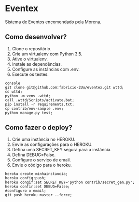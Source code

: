 # Eventex

Sistema de Eventos encomendado pela Morena.

## Como desenvolver?

1. Clone o repositório.
2. Crie um virtualenv com Python 3.5.
3. Ative o virtualenv.
4. Instale as dependências.
5. Configure as instâncias com .env.
6. Execute os testes.

```
console
git clone git@github.com:fabricio-2Uu/eventex.git wttd;
cd wttd;
python -m venv .wttd;
call .wttd/Scripts/activate.bat;
pip install -r requirements.txt;
cp contrib/env-sample .env;
python manage.py test;
```

## Como fazer o deploy?

1. Crie uma instância no HEROKU.
2. Envie as configurações para o HEROKU.
3. Defina uma SECRET_KEY segura para a instância.
4. Defina DEBUG=False.
5. Configure o serviço de email.
6. Envie o código para o heroku.

```Console
heroku create minhainstancia;
heroku config:push;
heroku congif:set SECRET_KEY='python contrib/secret_gen.py';
heroku confir:set DEBUG=False;
#configuro o email;
git push heroku master --force;
```